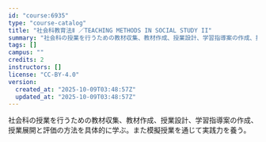 ```yaml
---
id: "course:6935"
type: "course-catalog"
title: "社会科教育法Ⅱ ／TEACHING METHODS IN SOCIAL STUDY II"
summary: "社会科の授業を行うための教材収集、教材作成、授業設計、学習指導案の作成、授業展開と評価の方法を具体的に学ぶ。また模擬授業を通じて実践力を養う。"
tags: []
campus: ""
credits: 2
instructors: []
license: "CC-BY-4.0"
version:
  created_at: "2025-10-09T03:48:57Z"
  updated_at: "2025-10-09T03:48:57Z"
---
```

社会科の授業を行うための教材収集、教材作成、授業設計、学習指導案の作成、授業展開と評価の方法を具体的に学ぶ。また模擬授業を通じて実践力を養う。
